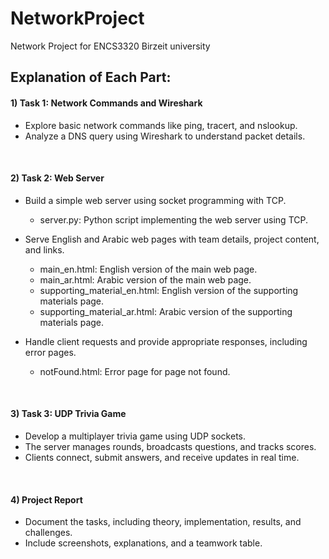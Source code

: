 # NetworkProject
Network Project for ENCS3320 Birzeit university

## Explanation of Each Part: 

#### 1) Task 1: Network Commands and Wireshark
- Explore basic network commands like ping, tracert, and nslookup.
- Analyze a DNS query using Wireshark to understand packet details.
<br>

#### 2) Task 2: Web Server
- Build a simple web server using socket programming with TCP.
     - server.py: Python script implementing the web server using TCP.

- Serve English and Arabic web pages with team details, project content, and links.
     - main_en.html: English version of the main web page.
     - main_ar.html: Arabic version of the main web page.
     - supporting_material_en.html: English version of the supporting materials page.
     - supporting_material_ar.html: Arabic version of the supporting materials page.
       
- Handle client requests and provide appropriate responses, including error pages.
     - notFound.html: Error page for page not found.
<br>


#### 3) Task 3: UDP Trivia Game
- Develop a multiplayer trivia game using UDP sockets.
- The server manages rounds, broadcasts questions, and tracks scores.
- Clients connect, submit answers, and receive updates in real time.
<br>


#### 4) Project Report
- Document the tasks, including theory, implementation, results, and challenges.
- Include screenshots, explanations, and a teamwork table.
  


 
 
